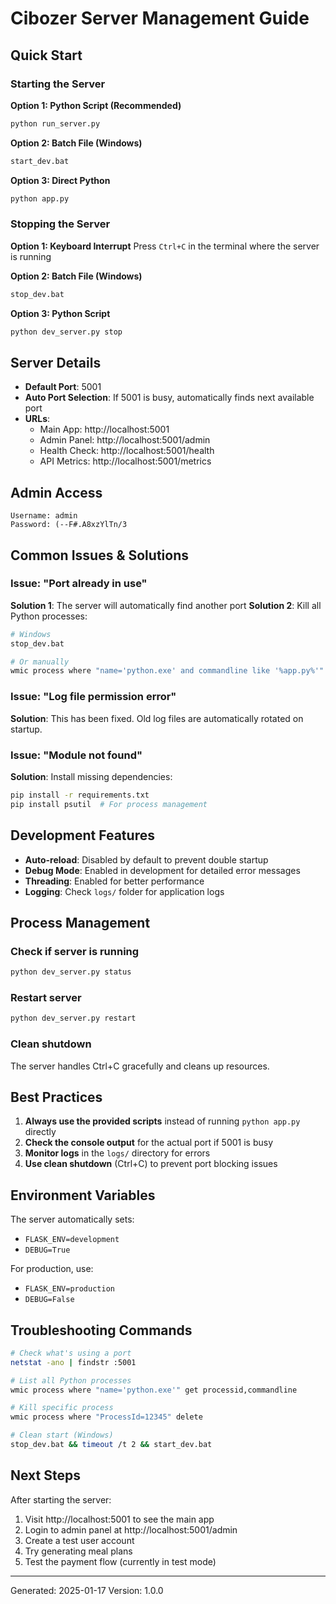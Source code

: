 # Cibozer Server Management Guide

## Quick Start

### Starting the Server

**Option 1: Python Script (Recommended)**
```bash
python run_server.py
```

**Option 2: Batch File (Windows)**
```bash
start_dev.bat
```

**Option 3: Direct Python**
```bash
python app.py
```

### Stopping the Server

**Option 1: Keyboard Interrupt**
Press `Ctrl+C` in the terminal where the server is running

**Option 2: Batch File (Windows)**
```bash
stop_dev.bat
```

**Option 3: Python Script**
```bash
python dev_server.py stop
```

## Server Details

- **Default Port**: 5001
- **Auto Port Selection**: If 5001 is busy, automatically finds next available port
- **URLs**:
  - Main App: http://localhost:5001
  - Admin Panel: http://localhost:5001/admin
  - Health Check: http://localhost:5001/health
  - API Metrics: http://localhost:5001/metrics

## Admin Access

```
Username: admin
Password: (--F#.A8xzYlTn/3
```

## Common Issues & Solutions

### Issue: "Port already in use"

**Solution 1**: The server will automatically find another port
**Solution 2**: Kill all Python processes:
```bash
# Windows
stop_dev.bat

# Or manually
wmic process where "name='python.exe' and commandline like '%app.py%'" delete
```

### Issue: "Log file permission error"

**Solution**: This has been fixed. Old log files are automatically rotated on startup.

### Issue: "Module not found"

**Solution**: Install missing dependencies:
```bash
pip install -r requirements.txt
pip install psutil  # For process management
```

## Development Features

- **Auto-reload**: Disabled by default to prevent double startup
- **Debug Mode**: Enabled in development for detailed error messages
- **Threading**: Enabled for better performance
- **Logging**: Check `logs/` folder for application logs

## Process Management

### Check if server is running
```bash
python dev_server.py status
```

### Restart server
```bash
python dev_server.py restart
```

### Clean shutdown
The server handles Ctrl+C gracefully and cleans up resources.

## Best Practices

1. **Always use the provided scripts** instead of running `python app.py` directly
2. **Check the console output** for the actual port if 5001 is busy
3. **Monitor logs** in the `logs/` directory for errors
4. **Use clean shutdown** (Ctrl+C) to prevent port blocking issues

## Environment Variables

The server automatically sets:
- `FLASK_ENV=development`
- `DEBUG=True`

For production, use:
- `FLASK_ENV=production`
- `DEBUG=False`

## Troubleshooting Commands

```bash
# Check what's using a port
netstat -ano | findstr :5001

# List all Python processes
wmic process where "name='python.exe'" get processid,commandline

# Kill specific process
wmic process where "ProcessId=12345" delete

# Clean start (Windows)
stop_dev.bat && timeout /t 2 && start_dev.bat
```

## Next Steps

After starting the server:
1. Visit http://localhost:5001 to see the main app
2. Login to admin panel at http://localhost:5001/admin
3. Create a test user account
4. Try generating meal plans
5. Test the payment flow (currently in test mode)

---

Generated: 2025-01-17
Version: 1.0.0